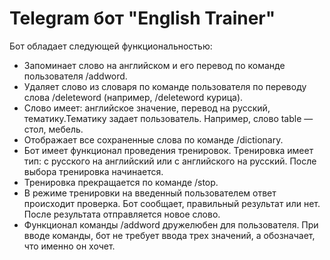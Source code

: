 # Telegram бот "English Trainer"
Бот обладает следующей функциональностью: 
* Запоминает слово на английском и его перевод по команде пользователя /addword.
* Удаляет слово из словаря по команде пользователя по переводу слова /deleteword (например, /deleteword курица).
* Слово имеет: английское значение, перевод на русский, тематику.Тематику задает пользователь. Например, слово table — стол, мебель.
* Отображает все сохраненные слова по команде /dictionary.
* Бот имеет функционал проведения тренировок. Тренировка имеет тип: с русского на английский или с английского на русский. После выбора тренировка начинается.
* Тренировка прекращается по команде /stop.
* В режиме тренировки на введенный пользователем ответ происходит проверка. Бот сообщает, правильный результат или нет. После результата отправляется новое слово. 
* Функционал команды /addword дружелюбен для пользователя. При вводе команды, бот не требует ввода трех значений, а обозначает, что именно он хочет.
